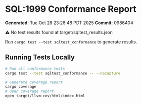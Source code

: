 # SQL:1999 Conformance Report

**Generated**: Tue Oct 28 23:26:48 PDT 2025
**Commit**: 0986404

⚠️ No test results found at target/sqltest_results.json

Run `cargo test --test sqltest_conformance` to generate results.

## Running Tests Locally

```bash
# Run all conformance tests
cargo test --test sqltest_conformance -- --nocapture

# Generate coverage report
cargo coverage
# Open coverage report
open target/llvm-cov/html/index.html
```

